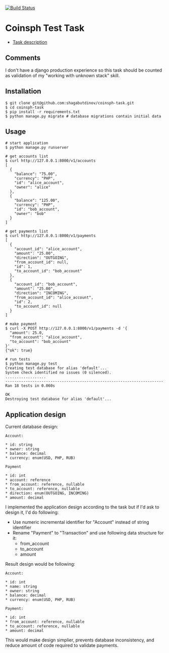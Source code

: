 [![Build Status](https://travis-ci.com/shagabutdinov/coinsph-task.svg?branch=master)](https://travis-ci.com/shagabutdinov/coinsph-task)

Coinsph Test Task
=================

* [Task description](task.md)


Comments
--------

I don't have a django production experience so this task should be counted as
validation of my "working with unknown stack" skill.


Installation
------------

```
$ git clone git@github.com:shagabutdinov/coinsph-task.git
$ cd coinsph-task
$ pip install -r requirements.txt
$ python manage.py migrate # database migrations contain initial data
```


Usage
-----

```
# start application
$ python manage.py runserver

# get accounts list
$ curl http://127.0.0.1:8000/v1/accounts
[
  {
    "balance": "75.00",
    "currency": "PHP",
    "id": "alice_account",
    "owner": "alice"
  },
  {
    "balance": "125.00",
    "currency": "PHP",
    "id": "bob_account",
    "owner": "bob"
  }
]

# get payments list
$ curl http://127.0.0.1:8000/v1/payments
[
  {
    "account_id": "alice_account",
    "amount": "25.00",
    "direction": "OUTGOING",
    "from_account_id": null,
    "id": 1,
    "to_account_id": "bob_account"
  },
  {
    "account_id": "bob_account",
    "amount": "25.00",
    "direction": "INCOMING",
    "from_account_id": "alice_account",
    "id": 2,
    "to_account_id": null
  }
]

# make payment
$ curl -X POST http://127.0.0.1:8000/v1/payments -d '{
  "amount": 25.0,
  "from_account": "alice_account",
  "to_account": "bob_account"
}'
{"ok": true}

# run tests
$ python manage.py test
Creating test database for alias 'default'...
System check identified no issues (0 silenced).
..................
----------------------------------------------------------------------
Ran 18 tests in 0.060s

OK
Destroying test database for alias 'default'...
```

Application design
------------------

Current database design:

```
Account:

* id: string
* owner: string
* balance: decimal
* currency: enum(USD, PHP, RUB)

Payment

* id: int
* account: reference
* from_account: reference, nullable
* to_account: reference, nullable
* direction: enum(OUTGOING, INCOMING)
* amount: decimal
```

I implemented the application design according to the task but if I'd ask to design it, I'd do following:

* Use numeric incremental identifier for "Account" instead of string identifier
* Rename "Payment" to "Transaction" and use following data structure for it:
  * from_account
  * to_account
  * amount

Result design would be following:

```
Account:

* id: int
* name: string
* owner: string
* balance: decimal
* currency: enum(USD, PHP, RUB)

Payment:

* id: int
* from_account: reference, nullable
* to_account: reference, nullable
* amount: decimal
```

This would make design simplier, prevents database inconsistency, and reduce
amount of code required to validate payments.
